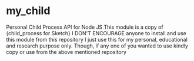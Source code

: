 # my_child
Personal Child Process API for Node JS
This module is a copy of {child_process for Sketch}
I DON'T ENCOURAGE anyone to install and use this module from this repository
I just use this for my personal, educational and research purpose only.
Though, if any one of you wanted to use kindly copy or use from the above mentioned repository
